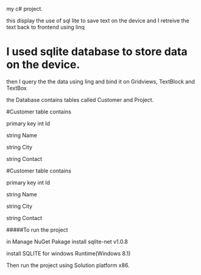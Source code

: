 
my c# project.

this display the use of sql lite to save text on the device and I retreive the text back to frontend using linq

# I used sqlite database to store data on the device.

then I query the the data using ling and bind it on Gridviews, TextBlock and TextBox

the Database contains tables called Customer and Project.

 
#Customer table contains 

primary key int Id 

 string Name 
 
string City

string Contact

 
#Customer table contains 

primary key int Id 

 string Name 
 
string City

string Contact

 #####To run the project

in Manage NuGet Pakage install sqlite-net v1.0.8

 install SQLITE for windows Runtime(Windows 8.1)
 
 Then run the project using Solution platform x86.
